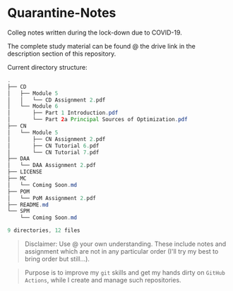 # Quarantine-Notes

Colleg notes written during the lock-down due to COVID-19.

The complete study material can be found @ the drive link in the description section of this repository.

Current directory structure:
```java
.
├── CD
│   ├── Module 5
│   │   └── CD Assignment 2.pdf
│   └── Module 6
│       ├── Part 1 Introduction.pdf
│       └── Part 2a Principal Sources of Optimization.pdf
├── CN
│   └── Module 5
│       ├── CN Assignment 2.pdf
│       ├── CN Tutorial 6.pdf
│       └── CN Tutorial 7.pdf
├── DAA
│   └── DAA Assignment 2.pdf
├── LICENSE
├── MC
│   └── Coming Soon.md
├── POM
│   └── PoM Assignment 2.pdf
├── README.md
└── SPM
    └── Coming Soon.md

9 directories, 12 files
```

> Disclaimer: Use @ your own understanding. These include notes and assignment which are not in any particular order (I'll try my best to bring order but still...).

> Purpose is to improve my `git` skills and get my hands dirty on `GitHub Actions`, while I create and manage such repositories.